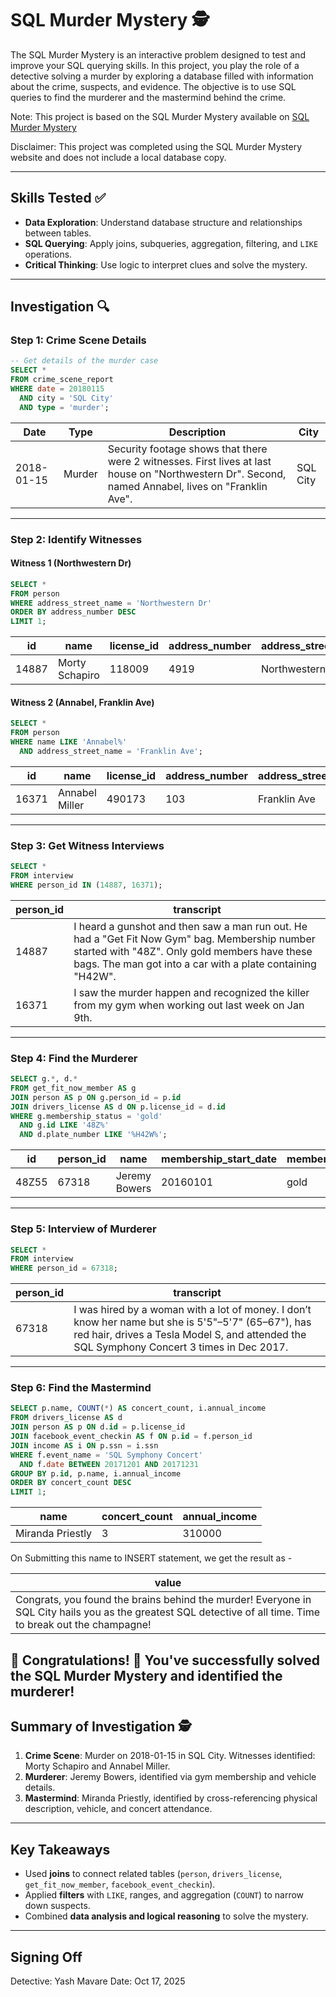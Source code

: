# SQL Murder Mystery 🕵

The SQL Murder Mystery is an interactive problem designed to test and improve your SQL querying skills. In this project, you play the role of a detective solving a murder by exploring a database filled with information about the crime, suspects, and evidence. The objective is to use SQL queries to find the murderer and the mastermind behind the crime.

Note: This project is based on the SQL Murder Mystery available on [SQL Murder Mystery](https://mystery.knightlab.com/)

Disclaimer: This project was completed using the SQL Murder Mystery website and does not include a local database copy.

---

## Skills Tested ✅

* **Data Exploration**: Understand database structure and relationships between tables.
* **SQL Querying**: Apply joins, subqueries, aggregation, filtering, and `LIKE` operations.
* **Critical Thinking**: Use logic to interpret clues and solve the mystery.

---

## Investigation 🔍

### Step 1: Crime Scene Details

```sql
-- Get details of the murder case
SELECT * 
FROM crime_scene_report 
WHERE date = 20180115 
  AND city = 'SQL City' 
  AND type = 'murder';
```

| Date       | Type   | Description                                                                                                                                         | City     |
| ---------- | ------ | --------------------------------------------------------------------------------------------------------------------------------------------------- | -------- |
| 2018-01-15 | Murder | Security footage shows that there were 2 witnesses. First lives at last house on "Northwestern Dr". Second, named Annabel, lives on "Franklin Ave". | SQL City |

---

### Step 2: Identify Witnesses

#### Witness 1 (Northwestern Dr)

```sql
SELECT * 
FROM person
WHERE address_street_name = 'Northwestern Dr'
ORDER BY address_number DESC
LIMIT 1;
```

| id    | name           | license_id | address_number | address_street_name | ssn       |
| ----- | -------------- | ---------- | -------------- | ------------------- | --------- |
| 14887 | Morty Schapiro | 118009     | 4919           | Northwestern Dr     | 111564949 |

#### Witness 2 (Annabel, Franklin Ave)

```sql
SELECT * 
FROM person
WHERE name LIKE 'Annabel%' 
  AND address_street_name = 'Franklin Ave';
```

| id    | name           | license_id | address_number | address_street_name | ssn       |
| ----- | -------------- | ---------- | -------------- | ------------------- | --------- |
| 16371 | Annabel Miller | 490173     | 103            | Franklin Ave        | 318771143 |

---

### Step 3: Get Witness Interviews

```sql
SELECT * 
FROM interview
WHERE person_id IN (14887, 16371);
```

| person_id | transcript                                                                                                                                                                                                    |
| --------- | ------------------------------------------------------------------------------------------------------------------------------------------------------------------------------------------------------------- |
| 14887     | I heard a gunshot and then saw a man run out. He had a "Get Fit Now Gym" bag. Membership number started with "48Z". Only gold members have these bags. The man got into a car with a plate containing "H42W". |
| 16371     | I saw the murder happen and recognized the killer from my gym when working out last week on Jan 9th.                                                                                                          |

---

### Step 4: Find the Murderer

```sql
SELECT g.*, d.*
FROM get_fit_now_member AS g
JOIN person AS p ON g.person_id = p.id
JOIN drivers_license AS d ON p.license_id = d.id
WHERE g.membership_status = 'gold'
  AND g.id LIKE '48Z%'
  AND d.plate_number LIKE '%H42W%';
```

| id    | person_id | name          | membership_start_date | membership_status | id     | age | height | eye_color | hair_color | gender | plate_number | car_make  | car_model |
| ----- | --------- | ------------- | --------------------- | ----------------- | ------ | --- | ------ | --------- | ---------- | ------ | ------------ | --------- | --------- |
| 48Z55 | 67318     | Jeremy Bowers | 20160101              | gold              | 423327 | 30  | 70     | brown     | brown      | male   | 0H42W2       | Chevrolet | Spark LS  |

---

### Step 5: Interview of Murderer

```sql
SELECT * 
FROM interview
WHERE person_id = 67318;
```

| person_id | transcript                                                                                                                                                                                        |
| --------- | ------------------------------------------------------------------------------------------------------------------------------------------------------------------------------------------------- |
| 67318     | I was hired by a woman with a lot of money. I don’t know her name but she is 5'5"–5'7" (65–67"), has red hair, drives a Tesla Model S, and attended the SQL Symphony Concert 3 times in Dec 2017. |

---

### Step 6: Find the Mastermind

```sql
SELECT p.name, COUNT(*) AS concert_count, i.annual_income
FROM drivers_license AS d
JOIN person AS p ON d.id = p.license_id
JOIN facebook_event_checkin AS f ON p.id = f.person_id
JOIN income AS i ON p.ssn = i.ssn
WHERE f.event_name = 'SQL Symphony Concert'
  AND f.date BETWEEN 20171201 AND 20171231
GROUP BY p.id, p.name, i.annual_income
ORDER BY concert_count DESC
LIMIT 1;
```

| name             | concert_count | annual_income |
| ---------------- | ------------- | ------------- |
| Miranda Priestly | 3             | 310000        |

On Submitting this name to INSERT statement, we get the result as -

| value |
| ---------------------------------------------------------------------------------------------------------------------------------------------------------- |
|Congrats, you found the brains behind the murder! Everyone in SQL City hails you as the greatest SQL detective of all time. Time to break out the champagne!|

🎉 Congratulations! 🎉 You've successfully solved the SQL Murder Mystery and identified the murderer!
---

## Summary of Investigation 🕵

1. **Crime Scene**: Murder on 2018-01-15 in SQL City. Witnesses identified: Morty Schapiro and Annabel Miller.
2. **Murderer**: Jeremy Bowers, identified via gym membership and vehicle details.
3. **Mastermind**: Miranda Priestly, identified by cross-referencing physical description, vehicle, and concert attendance.

---

## Key Takeaways

* Used **joins** to connect related tables (`person`, `drivers_license`, `get_fit_now_member`, `facebook_event_checkin`).
* Applied **filters** with `LIKE`, ranges, and aggregation (`COUNT`) to narrow down suspects.
* Combined **data analysis and logical reasoning** to solve the mystery.

---

## Signing Off

Detective: Yash Mavare
Date: Oct 17, 2025


